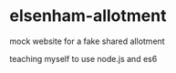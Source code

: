 # elsenham-allotment
mock website for a fake shared allotment

teaching myself to use node.js and es6
